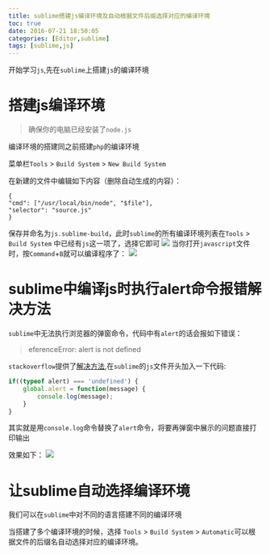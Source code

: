 ```yaml
---
title: sublime搭建js编译环境及自动根据文件后缀选择对应的编译环境
toc: true
date: 2016-07-21 18:50:05
categories: [Editor,sublime]
tags: [sublime,js]
---
```


开始学习`js`,先在`sublime`上搭建`js`的编译环境

<!--more--> 

# 搭建js编译环境

> 确保你的电脑已经安装了`node.js`

编译环境的搭建同之前搭建`php`的编译环境

菜单栏`Tools` > `Build System` > `New Build System`

在新建的文件中编辑如下内容（删除自动生成的内容）：

```
{
"cmd": ["/usr/local/bin/node", "$file"],
"selector": "source.js"
}
```

保存并命名为`js.sublime-build`，此时`sublime`的所有编译环境列表在`Tools` > `Build System` 中已经有`js`这一项了，选择它即可
![](http://o9xbyqajf.bkt.clouddn.com/images/1469098626551.png)
当你打开`javascript`文件时，按`Command`+`B`就可以编译程序了：
![](http://o9xbyqajf.bkt.clouddn.com/images/1469098738991.png)

# sublime中编译js时执行alert命令报错解决方法

`sublime`中无法执行浏览器的弹窗命令，代码中有`alert`的话会报如下错误：

> eferenceError: alert is not defined

`stackoverflow`提供了[解决方法](http://stackoverflow.com/questions/28999738/simulating-alerts-in-sublime-text),在`sublime`的`js`文件开头加入一下代码:

``` js
if((typeof alert) === 'undefined') {
    global.alert = function(message) {
        console.log(message);
    }
}
```
其实就是用`console.log`命令替换了`alert`命令，将要再弹窗中展示的问题直接打印输出

效果如下：
![](http://o9xbyqajf.bkt.clouddn.com/images/1469158250092.png)


# 让sublime自动选择编译环境

我们可以在`sublime`中对不同的语言搭建不同的编译环境

当搭建了多个编译环境的时候，选择 `Tools` > `Build System` > `Automatic`可以根据文件的后缀名自动选择对应的编译环境。




